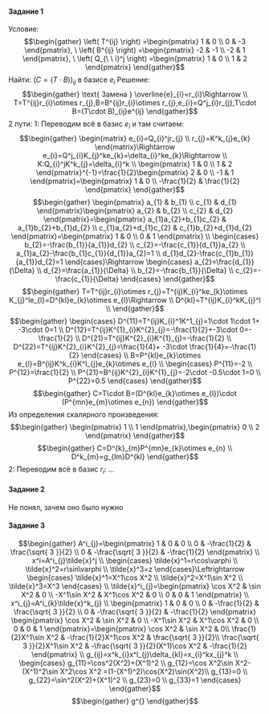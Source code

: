#### Задание 1
Условие:
$$\begin{gather}
\left( T^{ij} \right) =\begin{pmatrix}
1 & 0 \\
0 & -3
\end{pmatrix}, \ \left( B^{ij} \right) =\begin{pmatrix}
-2 & -1  \\
 -2 & 1
\end{pmatrix}, \ \left( Q_{\ \ i}^j \right) =\begin{pmatrix}
1 & 0 \\
1 & 2
\end{pmatrix}
\end{gather}$$
Найти:
$(C=(T\cdot B))_{ij}$ в базисе $e_{i}$
Решение:
$$\begin{gather}
\text{ Замена } \overline{e}_{i}=r_{i}\Rightarrow  \\
T=T^{ij}r_{i}\otimes r_{j},B=B^{ij}r_{i}\otimes r_{j},e_{i}=Q^j_{i}r_{j},T\cdot B=(T\cdot B)_{ij}e^{ij}  
\end{gather}$$
2 пути:
1: Переводим всё в базис $e_{i}$ и там считаем:
$$\begin{gather}
 \begin{matrix}
e_{i}=Q_{i}^jr_{j} \\
r_{j}=K^k_{j}e_{k}
\end{matrix}\Rightarrow e_{i}=Q^j_{i}K_{j}^ke_{k}=\delta_{i}^ke_{k}\Rightarrow  \\
K:Q_{i}^jK^k_{j}=\delta_{i}^k \\
\begin{pmatrix}
1 & 0 \\
1 & 2
\end{pmatrix}^{-1}=\frac{1}{2}\begin{pmatrix}
2 & 0 \\
-1 & 1
\end{pmatrix}=\begin{pmatrix}
1 & 0 \\
-\frac{1}{2} & \frac{1}{2}
\end{pmatrix}
\end{gather}$$
$$\begin{gather}
\begin{pmatrix}
a_{1} & b_{1} \\
c_{1} & d_{1}
\end{pmatrix}\begin{pmatrix}
a_{2} & b_{2} \\
c_{2} & d_{2} 
\end{pmatrix}=\begin{pmatrix}
a_{1}a_{2}+b_{1}c_{2} & a_{1}b_{2}+b_{1}d_{2} \\
c_{1}a_{2}+d_{1}c_{2} & c_{1}b_{2}+d_{1}d_{2}
\end{pmatrix}=\begin{pmatrix}
1 & 0 \\
0 & 1
\end{pmatrix} \\
\begin{cases}
b_{2}=-\frac{b_{1}}{a_{1}}d_{2} \\
c_{2}=-\frac{c_{1}}{d_{1}}a_{2} \\
a_{1}a_{2}-\frac{b_{1}c_{1}}{d_{1}}a_{2}=1 \\
d_{1}d_{2}-\frac{c_{1}b_{1}}{a_{1}}d_{2}=1
\end{cases}\Rightarrow \begin{cases}
a_{2}=\frac{d_{1}}{\Delta} \\
d_{2}=\frac{a_{1}}{\Delta} \\
b_{2}=-\frac{b_{1}}{\Delta} \\
c_{2}=-\frac{c_{1}}{\Delta}
\end{cases}
\end{gather}$$
$$\begin{gather}
T=T^{ij}r_{i}\otimes r_{j}=T^{ij}K_{i}^ke_{k}\otimes K_{j}^le_{l}=D^{kl}e_{k}\otimes e_{l}\Rightarrow  \\
D^{kl}=T^{ij}K_{i}^kK_{j}^l \\
\end{gather}$$
$$\begin{gather}
\begin{cases}
D^{11}=T^{ij}K_{i}^1K^1_{j}=1\cdot 1\cdot 1+ -3\cdot 0=1  \\
D^{12}=T^{ij}K^{1}_{i}K^{2}_{j}=-\frac{1}{2}+-3\cdot 0=-\frac{1}{2} \\
D^{21}=T^{ij}K^{2}_{i}K^{1}_{j}=-\frac{1}{2} \\
D^{22}=T^{ij}K^{2}_{i}K^{2}_{j}=\frac{1}{4}+ -3\cdot \frac{1}{4}=-\frac{1}{2}
\end{cases} \\
B=P^{kl}e_{k}\otimes e_{l}=B^{ij}K^k_{i}K^l_{j}e_{k}\otimes e_{l} \\
\begin{cases}
P^{11}=-2 \\
P^{12}=\frac{1}{2} \\
P^{21}=B^{ij}K^{2}_{i}K^{1}_{j}=-2\cdot -0.5\cdot 1=0 \\
P^{22}=0.5
\end{cases}
\end{gather}$$
$$\begin{gather}
C=T\cdot B=(D^{kl}e_{k}\otimes e_{l})\cdot (P^{mn}e_{m}\otimes e_{n}) 
\end{gather}$$
Из определения скалярного произведения:
$$\begin{gather}
\begin{pmatrix}
1 \\
1
\end{pmatrix},\begin{pmatrix}
0 \\
2
\end{pmatrix}
\end{gather}$$
$$\begin{gather}
C=D^{k}_{m}P^{mn}e_{k}\otimes e_{n} \\
D^k_{m}=g_{lm}D^{kl}
\end{gather}$$
2: Переводим всё в базис $r_{i}$:
...
#### Задание 2
Не понял, зачем оно было нужно
#### Задание 3
$$\begin{gather}
A^i_{j}=\begin{pmatrix}
1 & 0 & 0 \\
0 & -\frac{1}{2} & \frac{\sqrt{ 3 }}{2} \\
0 & -\frac{\sqrt{ 3 }}{2} & -\frac{1}{2}
\end{pmatrix} \\
x^i=A^i_{j}\tilde{x}^j \\
\begin{cases}
\tilde{x}^1=r\cos\varphi  \\
\tilde{x}^2=r\sin\varphi  \\
\tilde{x}^3=z
\end{cases}\Leftrightarrow \begin{cases}
\tilde{x}^1=X^1\cos X^2 \\
\tilde{x}^2=X^1\sin X^2 \\
\tilde{x}^3=X^3
\end{cases} \\
\tilde{x}^i_{j}=\begin{pmatrix}
\cos X^2 & \sin X^2 & 0 \\
-X^1\sin X^2 & X^1\cos X^2 & 0 \\
0 & 0 & 1
\end{pmatrix} \\
x^i_{j}=A^i_{k}\tilde{x}^k_{j} \\
\begin{pmatrix}
1 & 0 & 0 \\
0 & -\frac{1}{2} & \frac{\sqrt{ 3 }}{2} \\
0 & -\frac{\sqrt{ 3 }}{2} & -\frac{1}{2}
\end{pmatrix} \begin{pmatrix}
\cos X^2 & \sin X^2 & 0 \\
-X^1\sin X^2 & X^1\cos X^2 & 0 \\
0 & 0 & 1
\end{pmatrix}=\begin{pmatrix}
\cos X^2  & \sin X^2 & 0\\
\frac{1}{2}X^1\sin X^2  & -\frac{1}{2}X^1\cos X^2 & \frac{\sqrt{ 3 }}{2}\\
\frac{\sqrt{ 3 }}{2}X^1\sin X^2 & -\frac{\sqrt{ 3 }}{2}(X^1)\cos X^2 & -\frac{1}{2}
\end{pmatrix} \\
g_{ij}=x^k_{i}x^l_{j}\delta_{kl}=x_{i}^kx_{j}^k \\
\begin{cases}
g_{11}=\cos^2(X^2)+(X^1)^2 \\
g_{12}=\cos X^2\sin X^2-(X^1)^2\sin X^2\cos X^2 =(1-(X^1)^2)\cos(X^2)\sin(X^2)\\
g_{13}=0 \\
g_{22}=\sin^2(X^2)+(X^1)^2 \\
g_{23}=0 \\
g_{33}=1
\end{cases}
\end{gather}$$
$$\begin{gather}
g^{}
\end{gather}$$